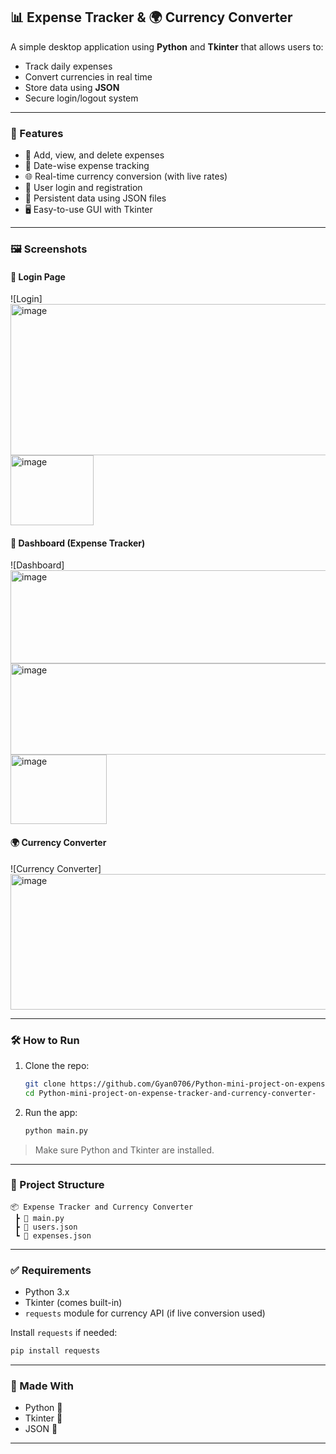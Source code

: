 ## 📊 Expense Tracker & 🌍 Currency Converter

A simple desktop application using **Python** and **Tkinter** that allows users to:

* Track daily expenses
* Convert currencies in real time
* Store data using **JSON**
* Secure login/logout system

---

### 🔧 Features

* 💸 Add, view, and delete expenses
* 📅 Date-wise expense tracking
* 🌐 Real-time currency conversion (with live rates)
* 👤 User login and registration
* 💾 Persistent data using JSON files
* 🖥️ Easy-to-use GUI with Tkinter

---

### 🖼️ Screenshots

#### 👤 Login Page

![Login]<img width="958" height="242" alt="image" src="https://github.com/user-attachments/assets/d9de613e-2d0a-4148-9e46-1fdb80ada05b" />
<img width="133" height="112" alt="image" src="https://github.com/user-attachments/assets/05caf789-4def-49ef-befc-246d5acc3983" />


#### 📝 Dashboard (Expense Tracker)

![Dashboard]<img width="959" height="149" alt="image" src="https://github.com/user-attachments/assets/b70bd09b-4f5b-4cf1-8867-4ab4e77f5d1d" />
<img width="955" height="146" alt="image" src="https://github.com/user-attachments/assets/2d09ad0d-4d96-495d-ab82-fb25812f8499" />
<img width="154" height="111" alt="image" src="https://github.com/user-attachments/assets/0bf60190-dfec-4e19-864c-6d67dbc70d38" />


#### 🌍 Currency Converter

![Currency Converter]<img width="959" height="217" alt="image" src="https://github.com/user-attachments/assets/edb4c9b2-5788-4073-9f65-99696e2858f6" />


---

### 🛠️ How to Run

1. Clone the repo:

   ```bash
   git clone https://github.com/Gyan0706/Python-mini-project-on-expense-tracker-and-currency-converter-.git
   cd Python-mini-project-on-expense-tracker-and-currency-converter-
   ```

2. Run the app:

   ```bash
   python main.py
   ```

> Make sure Python and Tkinter are installed.

---

### 📁 Project Structure

```
📦 Expense Tracker and Currency Converter
 ┣ 📄 main.py
 ┣ 📄 users.json
 ┗ 📄 expenses.json
```

---

### ✅ Requirements

* Python 3.x
* Tkinter (comes built-in)
* `requests` module for currency API (if live conversion used)

Install `requests` if needed:

```bash
pip install requests
```

---

### 🙌 Made With

* Python 🐍
* Tkinter 🎨
* JSON 📄

---
